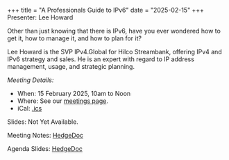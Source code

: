 +++
title = "A Professionals Guide to IPv6"
date = "2025-02-15"
+++
Presenter: Lee Howard

Other than just knowing that there is IPv6, have you ever wondered how to get it,
how to manage it, and how to plan for it?

Lee Howard is the SVP IPv4.Global for Hilco Streambank, offering IPv4 and IPv6 strategy and sales.
He is an expert with regard to IP address management, usage, and strategic planning.

_Meeting Details:_
* When: 15 February 2025, 10am to Noon
* Where: See our [meetings page](/meetings).
* iCal: [.ics](/ics/novalug-feb-25.ics)

Slides: Not Yet Available.

Meeting Notes: [HedgeDoc](https://hedge.novalug.org/RY6pAbKVSeSLIUVITctZrg#)

Agenda Slides: [HedgeDoc](https://hedge.novalug.org/p/XYhxl_phQ#/)

